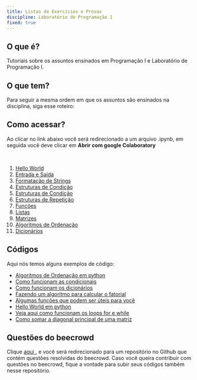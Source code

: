 ```yaml
---
title: Listas de Exercícios e Provas
discipline: Laboratório de Programação 1
fixed: true
---
```

## O que é?

Tutoriais sobre os assuntos ensinados em Programação I e Laboratório de Programação I.

## O que tem?
Para seguir a mesma ordem em que os assuntos são ensinados na disciplina, siga esse roteiro:

## Como acessar?
Ao clicar no link abaixo você será redirecionado a um arquivo .ipynb, em seguida você deve clicar em **Abrir com google Colaboratory**

<br>

1. <a href="https://drive.google.com/file/d/1uVQtYpJNBrdkJBKrEeOmHDBbO4uw7zZY/view?usp=sharing" target="_blank" rel="noopener noreferrer">Hello World</a>
2. <a href="https://drive.google.com/file/d/1wNif6aEEXKoxc3Oe3OiawOQ434yh4cJF/view?usp=sharing" target="_blank">Entrada e Saída</a>
3. <a href="https://drive.google.com/file/d/1wWIwAy3L3J8i5rjeIObrmL8C2HJNSP8_/view?usp=sharing" target="_blank">Formatação de Strings</a>
4. <a href="https://drive.google.com/file/d/1fOwDKR0hWsOOj0eR6tjOnQXxtfr7CDT7/view?usp=sharing" target="_blank">Estruturas de Condição</a>
5. <a href="https://drive.google.com/file/d/1fOwDKR0hWsOOj0eR6tjOnQXxtfr7CDT7/view?usp=sharing" target="_blank">Estruturas de Condição</a>
6. <a href="https://drive.google.com/file/d/1cp3iY7CRcszYf-UKYTvHiN1b_kPAfvet/view?usp=sharing" target="_blank">Estruturas de Repetição</a> 
7. <a href="https://drive.google.com/file/d/1L_vaa20F2xbpmqX5qCrqdH0IkghpOdQQ/view?usp=sharing" target="_blank">Funções</a>
8. <a href="https://drive.google.com/file/d/1ez61VqPCai8KMtkLVNhEBDzRnUqGBRW7/view?usp=sharing" target="_blank">Listas</a>
9. <a href="https://drive.google.com/file/d/1lzsumY1vZ0cLVU50BQveHqzRS6vNL79c/view?usp=sharing" target="_blank">Matrizes</a>
10. <a href="https://drive.google.com/file/d/1VwB5Ryc2w2pZ6j74RNmZowhx0ABOQL9k/view?usp=sharing" target="_blank">Algoritmos de Ordenação</a>
11. <a href="https://drive.google.com/file/d/1BmbMYM8dYE2HwwC2Pd0EPDIcn5P06RIw/view?usp=sharing" target="_blank">Dicionários</a>



## Códigos

Aqui nós temos alguns exemplos de código:
- [Algoritmos de Ordenação em python](/posts/algoritmos-ordenacao-lp1)
- [Como funcionam as condicionais](/posts/algoritmos-condicionais-lp1)
- [Como funcionam os dicionários](/posts/algoritmos-dicionarios-lp1)
- [Fazendo um algoritmo para calcular o fatorial](/posts/algoritmos-fatorial-lp1)
- [Algumas funções que podem ser úteis para você](/posts/algorimos-funcoes-uteis-lp1)
- [Hello World em python](/posts/algoritmos-hello-world-lp1)
- [Veja aqui como funcionam os loops for e while](/posts/algoritmos-loops-lp1)
- [Como somar a diagonal principal de uma matriz](/posts/algoritmos-soma-diagonal-lp1)

## Questões do beecrowd
Clique <a href="https://github.com/EduardaFarias/beecrowd-markai" target="_blank">aqui </a>, e você será redirecionado para um repositório no Github que contém questões resolvidas do beecrowd. Caso você queira contribuir com questões no beecrowd, fique a vontade para subir seus códigos também nesse repositório.
 
